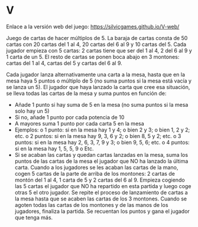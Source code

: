 # V

Enlace a la versión web del juego: https://silvicgames.github.io/V-web/

Juego de cartas de hacer múltiplos de 5.
La baraja de cartas consta de 50 cartas con 20 cartas del 1 al 4, 20 cartas del 6 al 9 y 10 cartas del 5. 
Cada jugador empieza con 5 cartas: 2 cartas tiene que ser del 1 al 4, 2 del 6 al 9 y 1 carta de un 5. 
El resto de cartas se ponen boca abajo en 3 montones: cartas del 1 al 4, cartas del 5 y cartas del 6 al 9. 
 
Cada jugador lanza alternativamente una carta a la mesa, hasta que en la mesa haya 5 puntos o múltiplo de 5 (no suma puntos si la mesa está vacía y se lanza un 5). 
El jugador que haya lanzado la carta que cree esa situación, se lleva todas las cartas de la mesa y suma puntos en función de:
-	Añade 1 punto si hay suma de 5 en la mesa (no suma puntos si la mesa solo hay un 5)
-	Si no, añade 1 punto por cada potencia de 10
-	A mayores suma 1 punto por cada carta 5 en la mesa
-	Ejemplos:
o	1 punto: si en la mesa hay 1 y 4; o bien 2 y 3; o bien 1, 2 y 2; etc. 
o	2 puntos: si en la mesa hay 9, 3, 6 y 2; o bien 8, 5 y 2; etc.
o	3 puntos: si en la mesa hay 2, 6, 3, 7, 9 y 3; o bien 9, 5, 6; etc.
o	4 puntos: si en la mesa hay 1, 5, 5, 9
o	Etc.
-	Si se acaban las cartas y quedan cartas lanzadas en la mesa, suma los puntos de las cartas de la mesa el jugador que NO ha lanzado la última carta.
Cuando a los jugadores se les acaban las cartas de la mano, cogen 5 cartas de la parte de arriba de los montones: 2 cartas de montón del 1 al 4, 1 carta de 5 y 2 cartas del 6 al 9.
Empieza cogiendo las 5 cartas el jugador que NO ha repartido en esta partida y luego coge otras 5 el otro jugador. 
Se repite el proceso de lanzamiento de cartas a la mesa hasta que se acaben las cartas de los 3 montones. 
Cuando se agoten todas las cartas de los montones y de las manos de los jugadores, finaliza la partida. 
Se recuentan los puntos y gana el jugador que tenga más.
